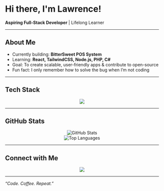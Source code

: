 # Hi there, I'm Lawrence!

**Aspiring Full-Stack Developer** | Lifelong Learner  

---

## About Me
- Currently building: **BitterSweet POS System**  
- Learning: **React, TailwindCSS, Node.js, PHP, C#**  
- Goal: To create scalable, user-friendly apps & contribute to open-source  
- Fun fact: I only remember how to solve the bug when I’m not coding

---

## Tech Stack
<p align="center">
  <img src="https://skillicons.dev/icons?i=html,css,js,nodejs,react,php,cs,git,tailwind,mysql" />
</p>

---

## GitHub Stats
<p align="center">
  <img src="https://github-readme-stats.vercel.app/api?username=lawrencemacababayao2&show_icons=true&theme=blueberry" alt="GitHub Stats" />
  <br/>
  <img src="https://github-readme-stats.vercel.app/api/top-langs/?username=lawrencemacababayao2&layout=compact&theme=blueberry" alt="Top Languages" />
</p>

---

## Connect with Me
<p align="center">
  <a href="https://www.tiktok.com/@async.dev4?is_from_webapp=1&sender_device=pc" target="_blank">
    <img src="https://img.shields.io/badge/TikTok-%23000000.svg?style=for-the-badge&logo=tiktok&logoColor=white"/>
  </a>
</p>

---

 _“Code. Coffee. Repeat.”_
